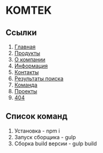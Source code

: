 # KOMTEK

## Ссылки

1. [Главная](https://oaktre.github.io/komtek/app/)
2. [Продукты](https://oaktre.github.io/komtek/app/products.html)
3. [О компании](https://oaktre.github.io/komtek/app/about.html)
4. [Информация](https://oaktre.github.io/komtek/app/information.html)
5. [Контакты](https://oaktre.github.io/komtek/app/contacts.html)
6. [Результаты поиска](https://oaktre.github.io/komtek/app/search-results.html)
7. [Команда](https://oaktre.github.io/komtek/app/team.html)
8. [Проекты](https://oaktre.github.io/komtek/app/team.html)
9. [404](https://oaktre.github.io/komtek/app/404.html)



## Список команд

1. Установка - npm i
2. Запуск сборщика - gulp
3. Сборка build версии - gulp build
